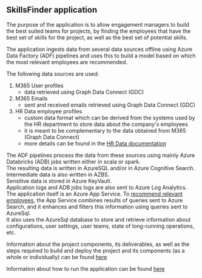 ## SkillsFinder application

The purpose of the application is to allow engagement managers to build the best suited teams for projects, by finding the employees that have the best set of skills for the project, as well as the best set of potential skills.

The application ingests data from several data sources offline using Azure Data Factory (ADF) pipelines and uses this to build a model based on which the most relevant employees are recommended.

The following data sources are used:
1. M365 User profiles
   - data retrieved using Graph Data Connect (GDC)
2. M365 Emails
   - sent and received emails retrieved using Graph Data Connect (GDC)
3. HR Data employee profiles
   - custom data format which can be derived from the systems used by the HR department to store data about the company's employees
   - it is meant to be complementary to the data obtained from M365 (Graph Data Connect)
   - more details can be found in the [HR Data documentation](./docs/HR_Data.md)
   
The ADF pipelines process the data from these sources using mainly Azure Databricks (ADB) jobs written either in scala or spark.  
The resulting data is written in AzureSQL and/or in Azure Cognitive Search. Intermediate data is also written in AZBS.  
Sensitive data is stored in Azure KeyVault.  
Application logs and ADB jobs logs are also sent to Azure Log Analytics.  
The application itself is an Azure App Service. 
To [recommend relevant employees](./docs/searching_for_relevant_employees.md), the App Service combines results of queries
sent to Azure Search, and it enhances and filters this information using queries sent to AzureSql.  
It also uses the AzureSql database to store and retrieve information about configurations, user settings, user teams, 
state of long-running operations, etc.  

Information about the project components, its deliverables, as well as the steps required to build and deploy
the project and its components (as a whole or individually) can be found [here](./deployment/README.MD)  

Information about how to run the application can be found [here](./jgraph/core/README.MD)



